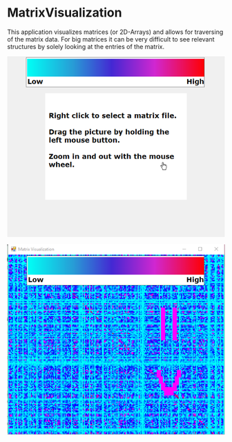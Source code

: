 # MatrixVisualization

This application visualizes matrices (or 2D-Arrays) and allows for traversing of the matrix data. 
For big matrices it can be very difficult to see relevant structures by solely looking at the entries of the matrix.

![Screenshot](MatrixVisualization_2019-06-11_23-10-32.png)

![Screenshot](MatrixVisualization_2019-06-11_23-13-22.png)
